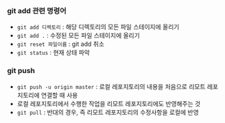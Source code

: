 ### git add 관련 명령어
* `git add 디렉토리` : 해당 디렉토리의 모든 파일 스테이지에 올리기
* `git add .` : 수정된 모든 파일 스테이지에 올리기
* `git reset 파일이름` : git add 취소
* `git status` : 현재 상태 파악

### git push
* `git push -u origin master` : 로컬 레포지토리의 내용을 처음으로 리모트 레포지토리에 연결할 때 사용
* 로컬 레포지토리에서 수행한 작업을 리모트 레포지토리에도 반영해주는 것
* `git pull` : 반대의 경우, 즉 리모트 레포지토리의 수정사항을 로컬에 반영